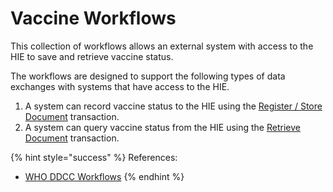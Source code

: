 # Vaccine Workflows

This collection of workflows allows an external system with access to the HIE to save and retrieve vaccine status.   

The workflows are designed to support the following types of data exchanges with systems that have access to the HIE.

1. A system can record vaccine status to the HIE using the [Register / Store Document](shared-health-record/register-store-document.md) transaction.  
2. A system can query vaccine status from the HIE using the [Retrieve Document](shared-health-record/retrieve-document.md) transaction.  

{% hint style="success" %}
References:

* [WHO DDCC Workflows](https://worldhealthorganization.github.io/ddcc/workflows.html)
{% endhint %}





